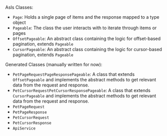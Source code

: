 AsIs Classes:
* `Page`: Holds a single page of items and the response mapped to a type object
* `Pageable`: The class the user interacts with to iterate through items or pages
* `OffsetPageable`: An abstract class containing the logic for offset-based pagination, extends `Pageable`
* `CursorPageable`: An abstract class containing the logic for cursor-based pagination, extends `Pageable`

Generated Classes (manually written for now):
* `PetPageRequestPageResponsePageable`: A class that extends `OffsetPageable` and implements the abstract methods to get relevant data from the request and response.
* `PetCursorRequestPetCursorResponsePageable`: A class that extends `CursorPageable` and implements the abstract methods to get relevant data from the request and response.
* `PetPageRequest`
* `PetPageResponse`
* `PetCursorRequest`
* `PetCursorResponse`
* `ApiService`